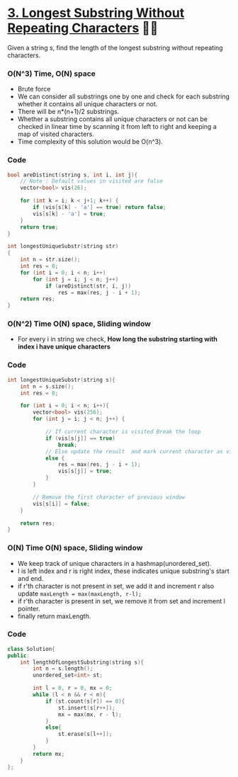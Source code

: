 # [3. Longest Substring Without Repeating Characters](https://leetcode.com/problems/longest-substring-without-repeating-characters/) 🌟🌟

Given a string s, find the length of the longest substring without repeating characters.

### O(N^3) Time, O(N) space

-   Brute force
-   We can consider all substrings one by one and check for each substring whether it contains all unique characters or not.
-   There will be n\*(n+1)/2 substrings.
-   Whether a substring contains all unique characters or not can be checked in linear time by scanning it from left to right and keeping a map of visited characters.
-   Time complexity of this solution would be O(n^3).

### Code

```cpp
bool areDistinct(string s, int i, int j){
    // Note : Default values in visited are false
    vector<bool> vis(26);

    for (int k = i; k < j+1; k++) {
        if (vis[s[k] - 'a'] == true) return false;
        vis[s[k] - 'a'] = true;
    }
    return true;
}

int longestUniqueSubstr(string str)
{
    int n = str.size();
    int res = 0;
    for (int i = 0; i < n; i++)
        for (int j = i; j < n; j++)
            if (areDistinct(str, i, j))
                res = max(res, j - i + 1);
    return res;
}
```

### O(N^2) Time O(N) space, Sliding window

-   For every i in string we check, **How long the substring starting with index i have unique characters**

### Code

```cpp
int longestUniqueSubstr(string s){
    int n = s.size();
    int res = 0;

    for (int i = 0; i < n; i++){
        vector<bool> vis(256);
        for (int j = i; j < n; j++) {

            // If current character is visited Break the loop
            if (vis[s[j]] == true)
                break;
            // Else update the result  and mark current character as visited.
            else {
                res = max(res, j - i + 1);
                vis[s[j]] = true;
            }
        }

        // Remove the first character of previous window
        vis[s[i]] = false;
    }

    return res;
}
```

### O(N) Time O(N) space, Sliding window

-   We keep track of unique characters in a hashmap(unordered_set).
-   l is left index and r is right index, these indicates unique substring's start and end.
-   if r'th character is not present in set, we add it and increment r also update `maxLength = max(maxLength, r-l);`
-   if r'th character is present in set, we remove it from set and increment l pointer.
-   finally return maxLength.

### Code

```cpp
class Solution{
public:
    int lengthOfLongestSubstring(string s){
        int n = s.length();
        unordered_set<int> st;

        int l = 0, r = 0, mx = 0;
        while (l < n && r < n){
            if (st.count(s[r]) == 0){
                st.insert(s[r++]);
                mx = max(mx, r - l);
            }
            else{
                st.erase(s[l++]);
            }
        }
        return mx;
    }
};
```
